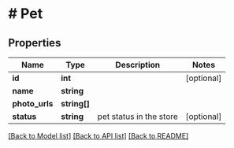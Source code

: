 # # Pet

## Properties

Name | Type | Description | Notes
------------ | ------------- | ------------- | -------------
**id** | **int** |  | [optional]
**name** | **string** |  |
**photo_urls** | **string[]** |  |
**status** | **string** | pet status in the store | [optional]

[[Back to Model list]](../../README.md#models) [[Back to API list]](../../README.md#endpoints) [[Back to README]](../../README.md)
